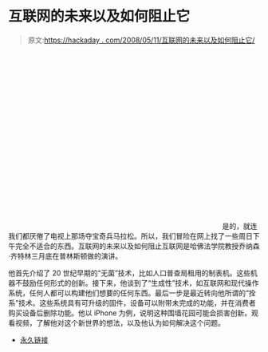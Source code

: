 # 互联网的未来以及如何阻止它

> 原文:[https://hackaday . com/2008/05/11/互联网的未来以及如何阻止它/](https://hackaday.com/2008/05/11/the-future-of-the-internet-and-how-to-stop-it/)

<object width="425" height="355"><param name="movie" value="http://www.youtube.com/v/jAEMjD4J55E&amp;hl=en"> <param name="wmode" value="transparent"></object> 
是的，就连我们都厌倦了电视上那场夺宝奇兵马拉松。所以，我们冒险在网上找了一些周日下午完全不适合的东西。互联网的未来以及如何阻止互联网是哈佛法学院教授乔纳森·齐特林三月底在普林斯顿做的演讲。

他首先介绍了 20 世纪早期的“无菌”技术，比如人口普查局租用的制表机。这些机器不鼓励任何形式的创新。接下来，他谈到了“生成性”技术，如互联网和现代操作系统，任何人都可以构建他们想要的任何东西。最后一步是最近转向他所谓的“拴系”技术。这些系统具有可升级的固件，设备可以附带未完成的功能，并在消费者购买设备后删除功能。他以 iPhone 为例，说明这种围墙花园可能会损害创新。观看视频，了解他对这个新世界的想法，以及他认为如何解决这个问题。

*   [永久链接](http://www.youtube.com/watch?v=jAEMjD4J55E)